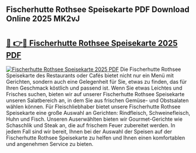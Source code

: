 ## Fischerhutte Rothsee Speisekarte PDF Download Online 2025 MK2vJ

# <h2><a href="http://gce9tzz.nevu.top/?p=Fischerhutte+Rothsee+Speisekarte">🔗 👉🔴 Fischerhutte Rothsee Speisekarte 2025 PDF</a></h2>

[![Fischerhutte Rothsee Speisekarte 2025 PDF](https://i.imgur.com/dBaPXMq.png)](http://gce9tzz.nevu.top/?p=Fischerhutte+Rothsee+Speisekarte)
Die Fischerhutte Rothsee Speisekarte des Restaurants oder Cafés bietet nicht nur ein Menü mit Gerichten, sondern auch eine Gelegenheit für Sie, etwas zu finden, das für Ihren Geschmack köstlich und passend ist. Wenn Sie etwas Leichtes und Frisches suchen, bieten wir auf unserer Fischerhutte Rothsee Speisekarte unseren Salatbereich an, in dem Sie aus frischen Gemüse- und Obstsalaten wählen können. Für Fleischliebhaber bietet unsere Fischerhutte Rothsee Speisekarte eine große Auswahl an Gerichten: Rindfleisch, Schweinefleisch, Huhn und Fisch. Unseren Auserwählten bieten wir Gourmet-Gerichte wie Schaschlik und Steak an, die auf frischem Feuer zubereitet werden. In jedem Fall sind wir bereit, Ihnen bei der Auswahl der Speisen auf der Fischerhutte Rothsee Speisekarte zu helfen und Ihnen einen komfortablen und angenehmen Service zu bieten.
